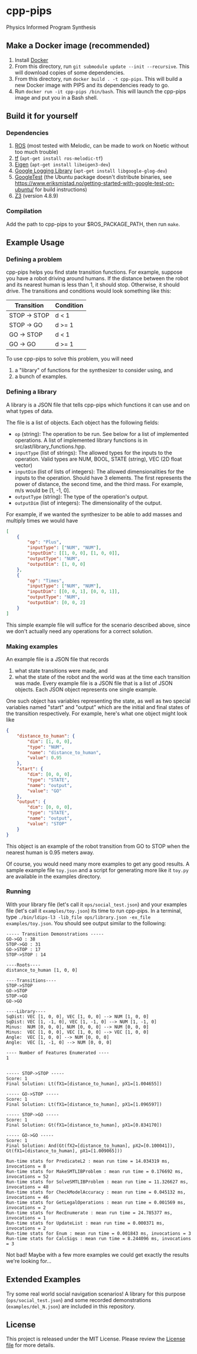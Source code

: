 # cpp-pips

Physics Informed Program Synthesis
 

## Make a Docker image (recommended)

1. Install [Docker](https://www.docker.com/get-started)
2. From this directory, run `git submodule update --init --recursive`. This will download copies of some dependencies.
2. From this directory, run `docker build . -t cpp-pips`. This will build a new Docker image with PIPS and its dependencies ready to go.
3. Run `docker run -it cpp-pips /bin/bash`. This will launch the cpp-pips image and put you in a Bash shell.

## Build it for yourself

### Dependencies
1. [ROS](http://wiki.ros.org/ROS/Installation) (most tested with Melodic, can be made to work on Noetic without too much trouble)
2. [tf](http://wiki.ros.org/tf) (`apt-get install ros-melodic-tf`)
3. [Eigen](http://eigen.tuxfamily.org/index.php?title=Main_Page) (`apt-get install libeigen3-dev`)
4. [Google Logging Library](https://github.com/google/glog) (`apt-get install libgoogle-glog-dev`)
5. [GoogleTest](https://github.com/google/googletest/blob/master/googletest/README.md) (the Ubuntu package doesn't distribute binaries, see https://www.eriksmistad.no/getting-started-with-google-test-on-ubuntu/ for build instructions)
6. [Z3](https://github.com/Z3Prover/z3/releases) (version 4.8.9)

### Compilation
Add the path to cpp-pips to your $ROS_PACKAGE_PATH, then run `make`.

## Example Usage

### Defining a problem
cpp-pips helps you find state transition functions. For example, suppose you have a robot driving around humans. If the distance between the robot and its nearest human is less than 1, it should stop. Otherwise, it should drive. The transitions and conditions would look something like this:

| Transition   | Condition |
|--------------|-----------|
| STOP -> STOP | d < 1     |
| STOP -> GO   | d >= 1    |
| GO -> STOP   | d < 1     |
| GO -> GO     | d >= 1    |

To use cpp-pips to solve this problem, you will need
 1. a "library" of functions for the synthesizer to consider using, and
 2. a bunch of examples.

### Defining a library
A library is a JSON file that tells cpp-pips which functions it can use and on what types of data.

The file is a list of objects. Each object has the following fields:
 * `op` (string): The operation to be run. See below for a list of implemented operations. A list of implemented library functions is in src/ast/library_functions.hpp.
 * `inputType` (list of strings): The allowed types for the inputs to the operation. Valid types are NUM, BOOL, STATE (string), VEC (2D float vector)
 * `inputDim` (list of lists of integers): The allowed dimensionalities for the inputs to the operation. Should have 3 elements. The first represents the power of distance, the second time, and the third mass. For example, m/s would be [1, -1, 0].
 * `outputType` (string): The type of the operation's output.
 * `outputDim` (list of integers): The dimensionality of the output.

For example, if we wanted the synthesizer to be able to add masses and multiply times we would have

```json
[
    {
        "op": "Plus",
        "inputType": ["NUM", "NUM"],
        "inputDim": [[1, 0, 0], [1, 0, 0]],
        "outputType": "NUM",
        "outputDim": [1, 0, 0]
    },
    {
        "op": "Times",
        "inputType": ["NUM", "NUM"],
        "inputDim": [[0, 0, 1], [0, 0, 1]],
        "outputType": "NUM",
        "outputDim": [0, 0, 2]
    }
]
```

This simple example file will suffice for the scenario described above, since we don't actually need any operations for a correct solution.

### Making examples
An example file is a JSON file that records
 1. what state transitions were made, and
 2. what the state of the robot and the world was at the time each transition was made.
Every example file is a JSON file that is a list of JSON objects. Each JSON object represents one single example.

One such object has variables representing the state, as well as two special variables named "start" and "output" which are the initial and final states of the transition respectively. For example, here's what one object might look like
```json
{
    "distance_to_human": {
        "dim": [1, 0, 0],
        "type": "NUM",
        "name": "distance_to_human",
        "value": 0.95
    },
    "start": {
        "dim": [0, 0, 0],
        "type": "STATE",
        "name": "output",
        "value": "GO"
    },
    "output": {
        "dim": [0, 0, 0],
        "type": "STATE",
        "name": "output",
        "value": "STOP"
    }
}
```
This object is an example of the robot transition from GO to STOP when the nearest human is 0.95 meters away.

Of course, you would need many more examples to get any good results. A sample example file `toy.json` and a script for generating more like it `toy.py` are available in the examples directory.

### Running
With your library file (let's call it `ops/social_test.json`) and your examples file (let's call it `examples/toy.json`) its time to run cpp-pips. In a terminal, type `./bin/ldips-l3 -lib_file ops/library.json -ex_file examples/toy.json`. You should see output similar to the following:
```
----- Transition Demonstrations -----
GO->GO : 38
STOP->GO : 31
GO->STOP : 17
STOP->STOP : 14

----Roots----
distance_to_human [1, 0, 0]

----Transitions----
STOP->STOP
GO->STOP
STOP->GO
GO->GO

----Library----
SqDist: VEC [1, 0, 0], VEC [1, 0, 0] --> NUM [1, 0, 0]
SqDist: VEC [1, -1, 0], VEC [1, -1, 0] --> NUM [1, -1, 0]
Minus:  NUM [0, 0, 0], NUM [0, 0, 0] --> NUM [0, 0, 0]
Minus:  VEC [1, 0, 0], VEC [1, 0, 0] --> VEC [1, 0, 0]
Angle:  VEC [1, 0, 0] --> NUM [0, 0, 0]
Angle:  VEC [1, -1, 0] --> NUM [0, 0, 0]

---- Number of Features Enumerated ----
1


----- STOP->STOP -----
Score: 1
Final Solution: Lt(fX1=[distance_to_human], pX1=[1.004655])

----- GO->STOP -----
Score: 1
Final Solution: Lt(fX1=[distance_to_human], pX1=[1.096597])

----- STOP->GO -----
Score: 1
Final Solution: Gt(fX1=[distance_to_human], pX1=[0.834170])

----- GO->GO -----
Score: 1
Final Solution: And(Gt(fX2=[distance_to_human], pX2=[0.100041]), Gt(fX1=[distance_to_human], pX1=[1.009065]))

Run-time stats for PredicateL2 : mean run time = 14.034319 ms, invocations = 8
Run-time stats for MakeSMTLIBProblem : mean run time = 0.176692 ms, invocations = 52
Run-time stats for SolveSMTLIBProblem : mean run time = 11.326627 ms, invocations = 48
Run-time stats for CheckModelAccuracy : mean run time = 0.045132 ms, invocations = 46
Run-time stats for GetLegalOperations : mean run time = 0.001569 ms, invocations = 2
Run-time stats for RecEnumerate : mean run time = 24.785377 ms, invocations = 1
Run-time stats for UpdateList : mean run time = 0.000371 ms, invocations = 2
Run-time stats for Enum : mean run time = 0.001843 ms, invocations = 3
Run-time stats for CalcSigs : mean run time = 8.244096 ms, invocations = 3
```

Not bad! Maybe with a few more examples we could get exactly the results we're looking for...

## Extended Examples
Try some real world social navigation scenarios! A library for this purpose (`ops/social_test.json`) and some recorded demonstrations (`examples/del_N.json`) are included in this repository.

## License

This project is released under the MIT License. Please review the [License file](LICENSE) for more details.
